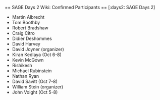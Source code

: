 == SAGE Days 2 Wiki: Confirmed Participants ==
[:days2: SAGE Days 2]

 * Martin Albrecht
 * Tom Boothby
 * Robert Bradshaw
 * Craig Citro
 * Didier Deshommes
 * David Harvey
 * David Joyner (organizer)
 * Kiran Kedlaya (Oct 6-8)
 * Kevin McGown
 * Rishikesh
 * Michael Rubinstein
 * Nathan Ryan
 * David Savitt (Oct 7-8)
 * William Stein (organizer)
 * John Voight (Oct 5-8)
 

